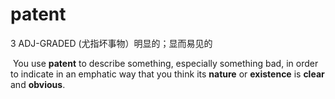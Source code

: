 # patent

3 ADJ-GRADED (尤指坏事物）明显的；显而易见的

​	You use **patent** to describe something, especially something bad, in order to indicate in an emphatic way that you think its **nature** or **existence** is **clear** and **obvious**.

